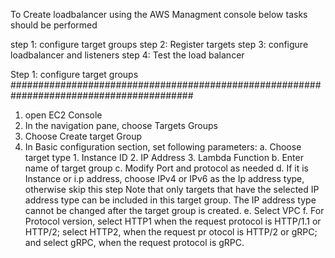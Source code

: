To Create loadbalancer using the AWS Managment console below tasks should be performed

step 1: configure target groups
step 2: Register targets
step 3: configure loadbalancer and listeners
step 4: Test the load balancer



Step 1: configure target groups
#########################################################################################

1. open EC2 Console
2. In the navigation pane, choose Targets Groups
3. Choose Create target Group
4. In Basic configuration section, set following parameters:
    a. Choose target type
       1. Instance ID
       2. IP Address
       3. Lambda Function
    b. Enter name of target group
    c. Modify Port and protocol as needed
    d. If it is Instance or i.p address, choose IPv4 or IPv6 as the Ip address type, otherwise skip this step
        Note that only targets that have the selected IP address type can be included in this target group. The IP address type cannot be changed after the target group is created.
    e. Select VPC
    f. For Protocol version, select HTTP1 when the request protocol is HTTP/1.1 or HTTP/2; select HTTP2, when the request     pr otocol is HTTP/2 or gRPC; and select gRPC, when the request protocol is gRPC.